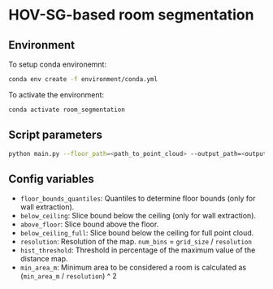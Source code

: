# HOV-SG-based room segmentation
## Environment
To setup conda environemnt:
```bash
conda env create -f environment/conda.yml
```

To activate the environment:
```bash
conda activate room_segmentation
```

## Script parameters
```bash
python main.py --floor_path=<path_to_point_cloud> --output_path=<output_path> 
```

## Config variables
- `floor_bounds_quantiles`: Quantiles to determine floor bounds (only for wall extraction).
- `below_ceiling`: Slice bound below the ceiling (only for wall extraction).
- `above_floor`: Slice bound above the floor.
- `below_ceiling_full`: Slice bound below the ceiling for full point cloud.
- `resolution`: Resolution of the map. `num_bins` = `grid_size` / `resolution`
- `hist_threshold`: Threshold in percentage of the maximum value of the distance map.
- `min_area_m`: Minimum area to be considered a room is calculated as (`min_area_m` / `resolution`) ^ 2
